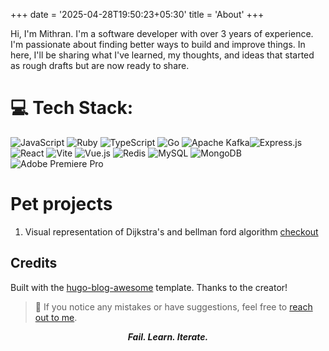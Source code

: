+++
date = '2025-04-28T19:50:23+05:30'
title = 'About'
+++

Hi, I'm Mithran. I'm a software developer with over 3 years of experience. I'm passionate about finding better ways to
build and improve things. In here, I'll be sharing what I've learned, my thoughts, and ideas that started as rough
drafts but are now ready to share.

# 💻 Tech Stack:

![JavaScript](https://img.shields.io/badge/javascript-%23323330.svg?style=flat&logo=javascript&logoColor=%23F7DF1E) ![Ruby](https://img.shields.io/badge/ruby-%23CC342D.svg?style=flat&logo=ruby&logoColor=white) ![TypeScript](https://img.shields.io/badge/typescript-%23007ACC.svg?style=flat&logo=typescript&logoColor=white)  ![Go](https://img.shields.io/badge/go-%2300ADD8.svg?style=flat&logo=go&logoColor=white)  ![Apache Kafka](https://img.shields.io/badge/Apache%20Kafka-000?style=flat&logo=apachekafka)![Express.js](https://img.shields.io/badge/express.js-%23404d59.svg?style=flat&logo=express&logoColor=%2361DAFB) ![React](https://img.shields.io/badge/react-%2320232a.svg?style=flat&logo=react&logoColor=%2361DAFB) ![Vite](https://img.shields.io/badge/vite-%23646CFF.svg?style=flat&logo=vite&logoColor=white) ![Vue.js](https://img.shields.io/badge/vue.js-%2335495e.svg?style=flat&logo=vuedotjs&logoColor=%234FC08D) ![Redis](https://img.shields.io/badge/redis-%23DD0031.svg?style=flat&logo=redis&logoColor=white) ![MySQL](https://img.shields.io/badge/mysql-4479A1.svg?style=flat&logo=mysql&logoColor=white) ![MongoDB](https://img.shields.io/badge/MongoDB-%234ea94b.svg?style=flat&logo=mongodb&logoColor=white) ![Adobe Premiere Pro](https://img.shields.io/badge/Adobe%20Premiere%20Pro-9999FF.svg?style=flat&logo=Adobe%20Premiere%20Pro&logoColor=white)

# Pet projects

1. Visual representation of Dijkstra's and bellman ford algorithm [checkout](https://dottdot.netlify.app)

## Credits

Built with the [hugo-blog-awesome](https://github.com/hugo-sid/hugo-blog-awesome) template. Thanks to the creator!

> 📝 If you notice any mistakes or have suggestions, feel free
> to [reach out to me](https://www.linkedin.com/in/mithran-kannan).

<p align="center">
  <strong><em>Fail. Learn. Iterate.</em></strong> 
</p>